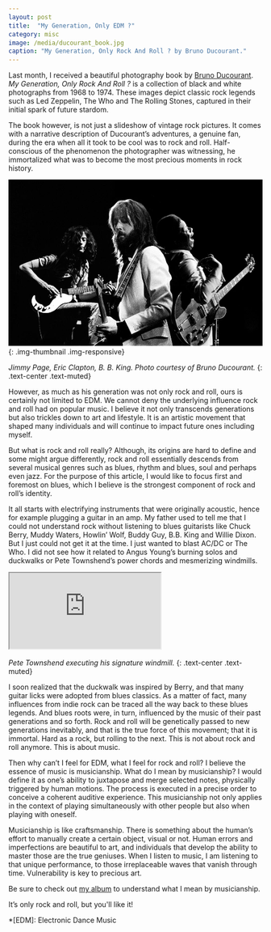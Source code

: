 ```yaml
---
layout: post
title:  "My Generation, Only EDM ?"
category: misc
image: /media/ducourant_book.jpg
caption: "My Generation, Only Rock And Roll ? by Bruno Ducourant."
---
```


Last month, I received a beautiful photography book by [Bruno Ducourant](http://bducourant.wix.com/mygenerationonly). _My Generation, Only Rock And Roll ?_ is a collection of black and white photographs from 1968 to 1974. These images depict classic rock legends such as Led Zeppelin, The Who and The Rolling Stones, captured in their initial spark of future stardom.

The book however, is not just a slideshow of vintage rock pictures. It comes with a narrative description of Ducourant’s adventures, a genuine fan, during the era when all it took to be cool was to rock and roll. Half-conscious of the phenomenon the photographer was witnessing, he immortalized what was to become the most precious moments in rock history.

![Page, Clapton, King](/media/pageclaptonking.jpg){: .img-thumbnail .img-responsive}

_Jimmy Page, Eric Clapton, B. B. King. Photo courtesy of Bruno Ducourant._
{: .text-center .text-muted}

However, as much as his generation was not only rock and roll, ours is certainly not limited to EDM. We cannot deny the underlying influence rock and roll had on popular music. I believe it not only transcends generations but also trickles down to art and lifestyle. It is an artistic movement that shaped many individuals and will continue to impact future ones including myself.

But what is rock and roll really? Although, its origins are hard to define and some might argue differently, rock and roll essentially descends from several musical genres such as blues, rhythm and blues, soul and perhaps even jazz. For the purpose of this article, I would like to focus first and foremost on blues, which I believe is the strongest component of rock and roll’s identity.

It all starts with electrifying instruments that were originally acoustic, hence for example plugging a guitar in an amp. My father used to tell me that I could not understand rock without listening to blues guitarists like Chuck Berry, Muddy Waters, Howlin’ Wolf, Buddy Guy, B.B. King and Willie Dixon. But I just could not get it at the time. I just wanted to blast AC/DC or The Who. I did not see how it related to Angus Young’s burning solos and duckwalks or Pete Townshend’s power chords and mesmerizing windmills.

<div class="embed-responsive embed-responsive-16by9">
	<iframe class="embed-responsive-item" src="https://www.youtube.com/embed/X7LVHiMzyrA"></iframe>
</div>

_Pete Townshend executing his signature windmill._
{: .text-center .text-muted}

I soon realized that the duckwalk was inspired by Berry, and that many guitar licks were adopted from blues classics. As a matter of fact, many influences from indie rock can be traced all the way back to these blues legends. And blues roots were, in turn, influenced by the music of their past generations and so forth. Rock and roll will be genetically passed to new generations inevitably, and that is the true force of this movement; that it is immortal. Hard as a rock, but rolling to the next. This is not about rock and roll anymore. This is about music.

Then why can’t I feel for EDM, what I feel for rock and roll? I believe the essence of music is musicianship. What do I mean by musicianship? I would define it as one’s ability to juxtapose and merge selected notes, physically triggered by human motions. The process is executed in a precise order to conceive a coherent auditive experience. This musicianship not only applies in the context of playing simultaneously with other people but also when playing with oneself.

Musicianship is like craftsmanship. There is something about the human’s effort to manually create a certain object, visual or not. Human errors and imperfections are beautiful to art, and individuals that develop the ability to master those are the true geniuses. When I listen to music, I am listening to that unique performance, to those irreplaceable waves that vanish through time. Vulnerability is key to precious art.

Be sure to check out [my album](/#music-section) to understand what I mean by musicianship.

It’s only rock and roll, but you'll like it!

*[EDM]: Electronic Dance Music
